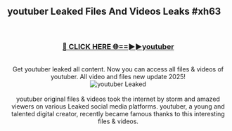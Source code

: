## youtuber Leaked Files And Videos Leaks #xh63
<br>
<div align="center">
<h3><a href="https://watchclip.my.id/youtuber" rel="nofollow">🔴 CLICK HERE 🌐==►►youtuber</a></h3>
<br>
Get youtuber leaked all content. Now you can access all files & videos of youtuber. All video and files new update 2025!
<br>
<a href="https://watchclip.my.id/youtuber" rel="nofollow" data-target="animated-image.originalLink"><img src="https://i.ibb.co.com/WyWwxjT/player-gif2.gif" alt="youtuber Leaked" style="max-width: 100%; display: inline-block;" data-target="animated-image.originalImage"></a>
<br><br>
youtuber original files & videos took the internet by storm and amazed viewers on various Leaked social media platforms. youtuber, a young and talented digital creator, recently became famous thanks to this interesting files & videos.
</div>
<br>